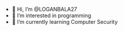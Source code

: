 - 👋 Hi, I’m @LOGANBALA27
- 👀 I’m interested in programming
- 🌱 I’m currently learning Computer Security

<!---
LOGANBALA27/LOGANBALA27 is a ✨ special ✨ repository because its `README.md` (this file) appears on your GitHub profile.
You can click the Preview link to take a look at your changes.
--->
